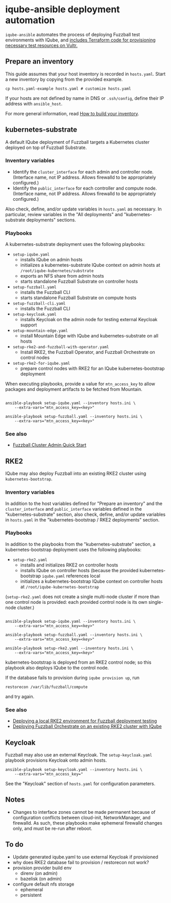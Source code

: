 # iqube-ansible deployment automation

`iqube-ansible` automates the process of deploying Fuzzball test
environments with IQube, and [includes Terraform code for provisioning
necessary test resources on Vultr.][vultr]

[vultr]: vultr/README.md


## Prepare an inventory

This guide assumes that your host inventory is recorded in
`hosts.yaml`. Start a new inventory by copying from the provided
example.

    cp hosts.yaml-example hosts.yaml # customize hosts.yaml
    
If your hosts are not defined by name in DNS or `.ssh/config`, define
their IP address with `ansible_host`.

For more general information, read [How to build your
inventory][ansible_inventory].

[ansible_inventory]: https://docs.ansible.com/ansible/latest/inventory_guide/intro_inventory.html


## kubernetes-substrate

A default IQube deployment of Fuzzball targets a Kubernetes cluster
deployed on top of Fuzzball Substrate.

### Inventory variables

* Identify the `cluster_interface` for each admin and controller
  node. (Interface name, not IP address. Allows firewalld to be
  appropriately configured.)
* Identify the `public_interface` for each controller and compute
  node. (Interface name, not IP address. Allows firewalld to be
  appropriately configured.)
  
Also check, define, and/or update variables in `hosts.yaml` as
necessary. In particular, review variables in the "All deployments"
and "kubernetes-substrate deployments" sections.

### Playbooks

A kubernetes-substrate deployment uses the following playbooks:

* `setup-iqube.yaml`
  * installs IQube on admin hosts
  * initializes a kubernetes-substrate IQube context on admin hosts at
    `/root/iqube-kubernetes/substrate`
  * exports an NFS share from admin hosts
  * starts standalone Fuzzball Substrate on controller hosts
* `setup-fuzzball.yaml`
  * installs the Fuzzball CLI
  * starts standalone Fuzzball Substrate on compute hosts
* `setup-fuzzball-cli.yaml`
  * installs the Fuzzball CLI
* `setup-keycloak.yaml`
  * installs Keycloak on the admin node for testing external Keycloak
    support
* `setup-mountain-edge.yaml`
  * install Mountain Edge with IQube and kubernetes-substrate on all
    hosts
* `setup-rke2-and-fuzzball-with-operator.yaml`
  * Install RKE2, the Fuzzball Operator, and Fuzzball Orchestrate on
    control nodes
* `setup-rke2-for-iqube.yaml`
  * prepare control nodes with RKE2 for an IQube kubernetes-bootstrap
    deployment
  

When executing playbooks, provide a value for `mtn_access_key` to
allow packages and deployment artifacts to be fetched from Mountain.

```shell

ansible-playbook setup-iqube.yaml --inventory hosts.ini \
    --extra-vars="mtn_access_key=<key>"

ansible-playbook setup-fuzzball.yaml --inventory hosts.ini \
    --extra-vars="mtn_access_key=<key>"
```

### See also

* [Fuzzball Cluster Admin Quick Start][fuzzball-admin-docs]

[fuzzball-admin-docs]: https://integration.ciq.dev/docs/cluster-admin-guide/cluster-admin-quickstart/


## RKE2

IQube may also deploy Fuzzball into an existing RKE2 cluster using
`kubernetes-bootstrap`.

### Inventory variables

In addition to the host variables defined for "Prepare an inventory"
and the `cluster_interface` and `public_interface` variables defined
in the "kubernetes-substrate" section, also check, define, and/or
update variables in `hosts.yaml` in the "kubernetes-bootstrap / RKE2
deployments" section.

### Playbooks

In addition to the playbooks from the "kubernetes-substrate" section,
a kubernetes-bootstrap deployment uses the following playbooks:

* `setup-rke2.yaml`
  * installs and initializes RKE2 on controller hosts
  * installs IQube on controller hosts (because the provided
    kubernetes-bootstrap `iqube.yaml` references local
  * initializes a kubernetes-bootstrap IQube context on controller
    hosts at `/root/iqube-kubernetes-bootstrap`
  
(`setup-rke2.yaml` does not create a single multi-node cluster if more
than one control node is provided: each provided control node is its
own single-node cluster.)


```shell

ansible-playbook setup-iqube.yaml --inventory hosts.ini \
    --extra-vars="mtn_access_key=<key>"

ansible-playbook setup-fuzzball.yaml --inventory hosts.ini \
    --extra-vars="mtn_access_key=<key>"
    
ansible-playbook setup-rke2.yaml --inventory hosts.ini \
    --extra-vars="mtn_access_key=<key>"
```

kubernetes-bootstrap is deployed from an RKE2 control node; so this
playbook also deploys IQube to the control node.

If the database fails to provision during `iqube provision up`, run

    restorecon /var/lib/fuzzball/compute

and try again.

### See also

* [Deploying a local RKE2 environment for Fuzzball deployment testing][deploy-rke2]
* [Deploying Fuzzball Orchestrate on an existing RKE2 cluster with IQube][fuzzball-on-rke2]

[deploy-rke2]: https://ciqinc.atlassian.net/wiki/spaces/ENG/pages/684720192/Deploying+a+local+RKE2+environment+for+Fuzzball+deployment+testing
[fuzzball-on-rke2]: https://ciqinc.atlassian.net/wiki/spaces/ENG/pages/684883988/Deploying+Fuzzball+Orchestrate+on+an+existing+RKE2+cluster+with+IQube


## Keycloak

Fuzzball may also use an external Keycloak. The `setup-keycloak.yaml`
playbook provisions Keycloak onto admin hosts.

    ansible-playbook setup-keycloak.yaml --inventory hosts.ini \
        --extra-vars="mtn_access_key="
        
See the "Keycloak" section of `hosts.yaml` for configuration
parameters.


## Notes

- Changes to interface zones cannot be made permanent because of
  configuration conflicts between cloud-init, NetworkManager, and
  firewalld. As such, these playbooks make ephemeral firewalld changes
  only, and must be re-run after reboot.


## To do

- Update generated iqube.yaml to use external Keycloak if provisioned
- why does RKE2 database fail to provision / restorecon not work?
- provision provider build env
  - direnv (on admin)
  - bazelisk (on admin)
- configure default nfs storage
  - ephemeral
  - persistent
